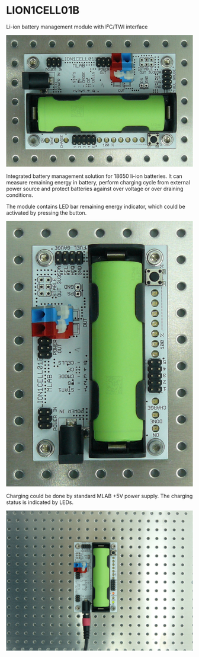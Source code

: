 
# LION1CELL01B
Li-ion battery management module with I²C/TWI interface

![LION1CELL01B](./doc/img/LION1CELL01B_small.jpg)

Integrated battery management solution for 18650 li-ion batteries. It can measure remaining energy in battery, perform charging cycle from external power source and protect batteries against over voltage or over draining conditions.

The module contains LED bar remaining energy indicator, which could be activated by pressing the button.

![LION1CELL01B](./doc/img/LION1CELL01B_off_big.jpg)

Charging could be done by standard MLAB +5V power supply. The charging status is indicated by LEDs.

![LION1CELL01B](./doc/img/LION1CELL01B_charge_big.jpg)
